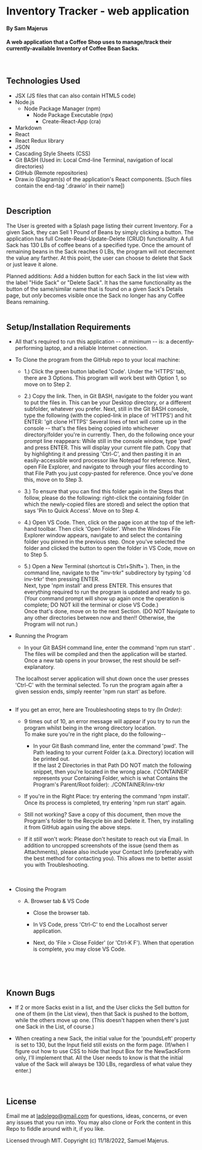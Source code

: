 # Inventory Tracker - web application

#### By Sam Majerus

#### A web application that a Coffee Shop uses to manage/track their currently-available Inventory of Coffee Bean Sacks. 
<br>

## Technologies Used

* JSX  (JS files that can also contain HTML5 code)
* Node.js
  * Node Package Manager (npm)
    * Node Package Executable (npx)
      - Create-React-App (cra)
* Markdown
* React
* React Redux library 
* JSON
* Cascading Style Sheets (CSS)
* Git BASH (Used in: Local Cmd-line Terminal, navigation of local directories)
* GitHub (Remote repositories)
* Draw.io (Diagram(s) of the application's React components.  [Such files contain the end-tag '.drawio' in their name]) 
<br><br>



## Description

The User is greeted with a Splash page listing their current Inventory. For a given Sack, they can Sell 1 Pound of Beans by simply clicking a button.  The application has full Create-Read-Update-Delete (CRUD) functionality. 
A full Sack has 130 LBs of coffee beans of a specified type.  Once the amount of remaining beans in the Sack reaches 0 LBs, the program will not decrement the value any farther.  At this point, the user can choose to delete that Sack or just leave it alone.  

Planned additions:  Add a hidden button for each Sack in the list view with the label "Hide Sack" or "Delete Sack".  It has the same functionality as the button of the same/similar name that is found on a given Sack's Details page, but <em>only</em> becomes visible once the Sack no longer has any Coffee Beans remaining. 
<br><br> 



## Setup/Installation Requirements

* All that's required to run this application -- at minimum -- is: a decently-performing laptop, and a reliable Internet connection.  

* To Clone the program from the GitHub repo to your local machine:

  * 1.) Click the green button labelled 'Code'. Under the 'HTTPS' tab, there are 3 Options. This program will work best with Option 1, so move on to Step 2. <br> 

  * 2.) Copy the link. Then, in Git BASH, navigate to the folder you want to put the files in. This can be your Desktop directory, or a different subfolder, whatever you prefer. Next, still in the Git BASH console, type the following (with the copied-link in place of 'HTTPS') and hit ENTER: 'git clone HTTPS' Several lines of text will come up in the console -- that's the files being copied into whichever directory/folder you're in currently. Then, do the following once your prompt line reappears: While still in the console window, type 'pwd' and press ENTER. This will display your current file path. Copy that by highlighting it and pressing 'Ctrl-C', and then pasting it in an easily-accessible word processor like Notepad for reference. Next, open File Explorer, and navigate to through your files according to that File Path you just copy-pasted for reference. Once you've done this, move on to Step 3. <br>

  * 3.) To ensure that you can find this folder again in the Steps that follow, please do the following: right-click the containing folder (in which the newly-copied files are stored) and select the option that says 'Pin to Quick Access'.  Move on to Step 4. <br>

  * 4.) Open VS Code. Then, click on the page icon at the top of the left-hand toolbar. Then click 'Open Folder'. When the Windows File Explorer window appears, navigate to and select the containing folder you pinned in the previous step. Once you've selected the folder and clicked the button to open the folder in VS Code, move on to Step 5. <br>

  * 5.) Open a New Terminal (shortcut is Ctrl+Shift+`). Then, in the command line, navigate to the "inv-trkr" subdirectory by typing  'cd inv-trkr'  then pressing ENTER.   
  Next, type  'npm install'  and press ENTER. This ensures that everything required to run the program is updated and ready to go.   (Your command prompt will show up again once the operation is complete; DO NOT kill the terminal or close VS Code.) <br>
  Once that's done, move on to the next Section.     (DO NOT Navigate to any other directories between now and then!!  Otherwise, the Program will not run.) <br>


* Running the Program 
  
  * In your Git BASH command line, enter the command  'npm run start' .   The files will be compiled and then the application will be started. Once a new tab opens in your browser, the rest should be self-explanatory. 

  The localhost server application will shut down once the user presses 'Ctrl-C' with the terminal selected.  To run the program again after a given session ends, simply reenter  'npm run start'  as before.
<br><br>


* If you get an error, here are Troubleshooting steps to try <em>(In Order)</em>: 
  * 9 times out of 10, an error message will appear if you try to run the program whilst being in the wrong directory location.  
  To make sure you're in the right place, do the following-- 
    * In your Git Bash command line, enter the command  'pwd'.  The Path leading to your current Folder (a.k.a. Directory) location will be printed out.   
    If the last 2 Directories in that Path DO NOT match the following snippet, then you're located in the wrong place. ('CONTAINER' represents your Containing Folder, which is what Contains the Program's Parent/Root folder):       ./CONTAINER/inv-trkr 

  * If you're in the Right Place:  try entering the command  'npm install'.  Once its process is completed, try entering  'npm run start' again. 

  * Still not working?  Save a copy of this document, then move the Program's folder to the Recycle bin and Delete it. Then, try installing it from GitHub again using the above steps. 

  * If it <em>still</em> won't work:  Please don't hesitate to reach out via Email.  In addition to uncropped screenshots of the issue (send them as Attachments), please also include your Contact Info (preferably with the best method for contacting you).   This allows me to better assist you with Troubleshooting.  
<br><br>

 
* Closing the Program 
  * A. Browser tab & VS Code 
    * Close the browser tab. 
    
    * In VS Code, press 'Ctrl-C' to end the Localhost server application.
    * Next, do  'File > Close Folder'  (or 'Ctrl-K F'). When that operation is complete, you may close VS Code. 

<br><br><br>



## Known Bugs
* If 2 or more Sacks exist in a list, and the User clicks the Sell button for one of them (in the List view), then that Sack is pushed to the bottom, while the others move up one.   (This doesn't happen when there's just one Sack in the List, of course.) 
<!-- * If one field is edited for a Sack, but the others are left blank, then those fields will be reset in addition to the edited field. [Fixed with Hooks] -->

* When creating a new Sack, the initial value for the 'poundsLeft' property is set to 130, but the Input field still exists on the form page.  (If/when I figure out how to use CSS to hide that Input Box for the NewSackForm only, I'll implement that.   All the User needs to know is that the initial value of the Sack will always be 130 LBs, regardless of what value they enter.) 
<br>


## License

Email me at ladolego@gmail.com for questions, ideas, concerns, or even any issues that you run into. You may also clone or Fork the content in this Repo to fiddle around with it, if you like.

Licensed through MIT. Copyright (c) 11/18/2022, Samuel Majerus. 






<!-- 
# Getting Started with Create React App

This project was bootstrapped with [Create React App](https://github.com/facebook/create-react-app).

## Available Scripts

In the project directory, you can run:

### `npm start`

Runs the app in the development mode.\
Open [http://localhost:3000](http://localhost:3000) to view it in your browser.

The page will reload when you make changes.\
You may also see any lint errors in the console.

### `npm test`

Launches the test runner in the interactive watch mode.\
See the section about [running tests](https://facebook.github.io/create-react-app/docs/running-tests) for more information.

### `npm run build`

Builds the app for production to the `build` folder.\
It correctly bundles React in production mode and optimizes the build for the best performance.

The build is minified and the filenames include the hashes.\
Your app is ready to be deployed!

See the section about [deployment](https://facebook.github.io/create-react-app/docs/deployment) for more information.


## Learn More

You can learn more in the [Create React App documentation](https://facebook.github.io/create-react-app/docs/getting-started).

To learn React, check out the [React documentation](https://reactjs.org/).

### Code Splitting

This section has moved here: [https://facebook.github.io/create-react-app/docs/code-splitting](https://facebook.github.io/create-react-app/docs/code-splitting)

### Analyzing the Bundle Size

This section has moved here: [https://facebook.github.io/create-react-app/docs/analyzing-the-bundle-size](https://facebook.github.io/create-react-app/docs/analyzing-the-bundle-size)

### Making a Progressive Web App

This section has moved here: [https://facebook.github.io/create-react-app/docs/making-a-progressive-web-app](https://facebook.github.io/create-react-app/docs/making-a-progressive-web-app)

### Advanced Configuration

This section has moved here: [https://facebook.github.io/create-react-app/docs/advanced-configuration](https://facebook.github.io/create-react-app/docs/advanced-configuration)

### Deployment

This section has moved here: [https://facebook.github.io/create-react-app/docs/deployment](https://facebook.github.io/create-react-app/docs/deployment)

### `npm run build` fails to minify

This section has moved here: [https://facebook.github.io/create-react-app/docs/troubleshooting#npm-run-build-fails-to-minify](https://facebook.github.io/create-react-app/docs/troubleshooting#npm-run-build-fails-to-minify) 
-->